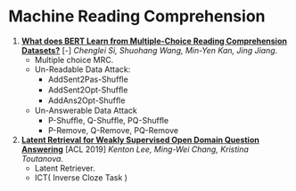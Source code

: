 # Machine Reading Comprehension

1. [**What does BERT Learn from Multiple-Choice Reading Comprehension Datasets?**](https://github.com/iofu728/PaperRead/blob/master/paper/NLP/MRC/Multiple-ChoiceMRC.pdf) [-] _Chenglei Si, Shuohang Wang, Min-Yen Kan, Jing Jiang_.
   - Multiple choice MRC.
   - Un-Readable Data Attack:
     - AddSent2Pas-Shufﬂe
     - AddSent2Opt-Shufﬂe
     - AddAns2Opt-Shufﬂe
   - Un-Answerable Data Attack
     - P-Shufﬂe, Q-Shufﬂe, PQ-Shufﬂe
     - P-Remove, Q-Remove, PQ-Remove
2. [**Latent Retrieval for Weakly Supervised Open Domain Question Answering**](https://github.com/iofu728/PaperRead/blob/master/paper/NLP/MRC/ORQA.pdf) [ACL 2019] _Kenton Lee, Ming-Wei Chang, Kristina Toutanova_.
   - Latent Retriever.
   - ICT( Inverse Cloze Task )
